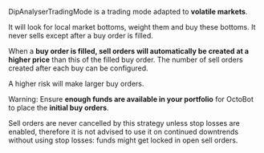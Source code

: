 DipAnalyserTradingMode is a trading mode adapted to **volatile markets**.

It will look for local market bottoms, weight them and buy these bottoms. It never sells except after a buy order is
filled.

When a **buy order is filled, sell orders will automatically be created at a higher price**
than this of the filled buy order. The number of sell orders created after each buy can be configured.

A higher risk will make larger buy orders.

Warning: Ensure **enough funds are available in your portfolio** for OctoBot to place the **initial buy orders**.

Sell orders are never cancelled by this strategy unless stop losses are enabled, 
therefore it is not advised to use it on
continued downtrends without using stop losses: funds might get locked in open sell orders.